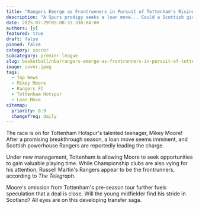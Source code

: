 ```yaml
---
title: "Rangers Emerge as Frontrunners in Pursuit of Tottenham's Rising Star, Mikey Moore"
description: "A Spurs prodigy seeks a loan move... Could a Scottish giant be the perfect fit? Dive into the battle for Mikey Moore's signature!"
date: 2025-07-29T05:08:33.338-04:00
authors: [y]
featured: true
draft: false
pinned: false
category: soccer
subcategory: premier-league
slug: basketball/nba/rangers-emerge-as-frontrunners-in-pursuit-of-tottenham-s-rising-star-mikey-moore
image: cover.jpeg
tags:
  - Top News
  - Mikey Moore
  - Rangers FC
  - Tottenham Hotspur
  - Loan Move
sitemap:
  priority: 0.9
  changefreq: daily
---
```


The race is on for Tottenham Hotspur's talented teenager, Mikey Moore! After a promising breakthrough season, a loan move seems imminent, and Scottish powerhouse Rangers are reportedly leading the charge.

Under new management, Tottenham is allowing Moore to seek opportunities to gain valuable playing time.  While Championship clubs are also vying for his attention, Russell Martin's Rangers appear to be the frontrunners, according to _The Telegraph_.

Moore's omission from Tottenham's pre-season tour further fuels speculation that a deal is close.  Will the young midfielder find his stride in Scotland? All eyes are on this developing transfer saga.